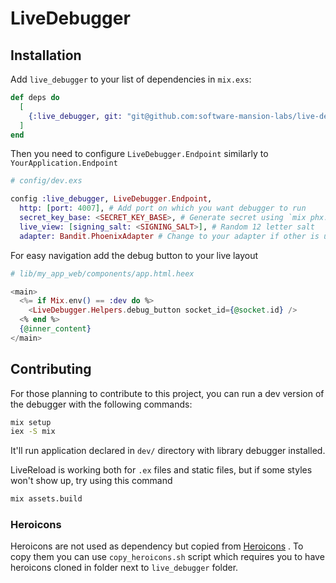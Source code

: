 # LiveDebugger

## Installation

Add `live_debugger` to your list of dependencies in `mix.exs`:

```elixir
def deps do
  [
    {:live_debugger, git: "git@github.com:software-mansion-labs/live-debugger.git", tag: "v0.0.2", only: :dev}
  ]
end
```

Then you need to configure `LiveDebugger.Endpoint` similarly to `YourApplication.Endpoint`

```elixir
# config/dev.exs

config :live_debugger, LiveDebugger.Endpoint,
  http: [port: 4007], # Add port on which you want debugger to run
  secret_key_base: <SECRET_KEY_BASE>, # Generate secret using `mix phx.gen.secret`
  live_view: [signing_salt: <SIGNING_SALT>], # Random 12 letter salt
  adapter: Bandit.PhoenixAdapter # Change to your adapter if other is used (see your Endpoint config)
```

For easy navigation add the debug button to your live layout

```Elixir
# lib/my_app_web/components/app.html.heex

<main>
  <%= if Mix.env() == :dev do %>
    <LiveDebugger.Helpers.debug_button socket_id={@socket.id} />
  <% end %>
  {@inner_content}
</main>
```

## Contributing

For those planning to contribute to this project, you can run a dev version of the debugger with the following commands:

```bash
mix setup
iex -S mix
```

It'll run application declared in `dev/` directory with library debugger installed.

LiveReload is working both for `.ex` files and static files, but if some styles won't show up, try using this command

```bash
mix assets.build
```

### Heroicons

Heroicons are not used as dependency but copied from [Heroicons](https://github.com/tailwindlabs/heroicons) .
To copy them you can use `copy_heroicons.sh` script which requires you to have heroicons cloned in folder next to `live_debugger` folder.
